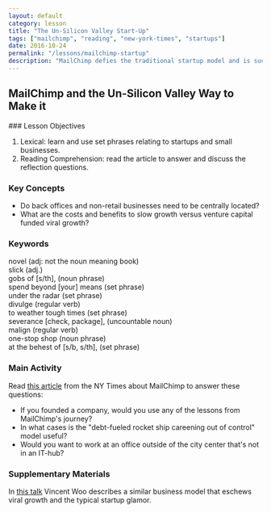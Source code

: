 ```yaml
---
layout: default
category: lesson
title: "The Un-Silicon Valley Start-Up"
tags: ["mailchimp", "reading", "new-york-times", "startups"]
date: 2016-10-24
permalink: "/lessons/mailchimp-startup"
description: "MailChimp defies the traditional startup model and is successful outside of SF and without venture capital."
---
```

## MailChimp and the Un-Silicon Valley Way to Make it
<p></p>
### Lesson Objectives

1. Lexical: learn and use set phrases relating to startups and small businesses.  
2. Reading Comprehension: read the article to answer and discuss the reflection questions.  

### Key Concepts
   
- Do back offices and non-retail businesses need to be centrally located?   
- What are the costs and benefits to slow growth versus venture capital funded viral growth?  

### Keywords
novel (adj: not the noun meaning book)  
slick (adj.)  
gobs of [s/th], (noun phrase)  
spend beyond [your] means (set phrase)  
under the radar (set phrase)  
divulge (regular verb)  
to weather tough times (set phrase)  
severance [check, package], (uncountable noun)  
malign (regular verb)  
one-stop shop (noun phrase)  
at the behest of [s/b, s/th], (set phrase)  

### Main Activity  
Read <a href="http://www.nytimes.com/2016/10/06/technology/mailchimp-and-the-un-silicon-valley-way-to-make-it-as-a-start-up.html?_r=1" target="_blank">this article</a> from the NY Times about MailChimp to answer these questions:

- If you founded a company, would you use any of the lessons from MailChimp's journey?   
- In what cases is the "debt-fueled rocket ship careening out of control" model useful?  
- Would you want to work at an office outside of the city center that's not in an IT-hub?  

### Supplementary Materials
In <a href="https://www.youtube.com/watch?v=J8UwcyYT3z0" target="_blank">this talk</a> Vincent Woo describes a similar business model that eschews viral growth and the typical startup glamor.  


